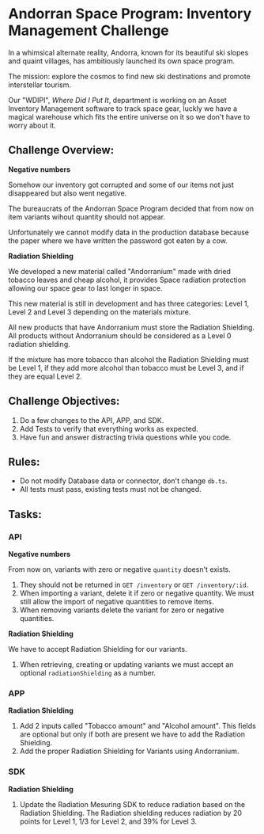 # Andorran Space Program: Inventory Management Challenge

In a whimsical alternate reality, Andorra, known for its beautiful ski slopes and quaint villages, has ambitiously launched its own space program.

The mission: explore the cosmos to find new ski destinations and promote interstellar tourism.

Our "WDIPI", *Where Did I Put It*, department is working on an Asset Inventory Management software to track space gear, luckly we have a magical warehouse which fits the entire universe on it so we don't have to worry about it.

## Challenge Overview:

**Negative numbers**

Somehow our inventory got corrupted and some of our items not just disappeared but also went negative.

The bureaucrats of the Andorran Space Program decided that from now on item variants wihout quantity should not appear.

Unfortunately we cannot modify data in the production database because the paper where we have written the password got eaten by a cow.

**Radiation Shielding**

We developed a new material called "Andorranium" made with dried tobacco leaves and cheap alcohol, it provides Space radiation protection allowing our space gear to last longer in space.

This new material is still in development and has three categories: Level 1, Level 2 and Level 3 depending on the materials mixture.

All new products that have Andorranium must store the Radiation Shielding. All products without Andorranium should be considered as a Level 0 radiation shielding.

If the mixture has more tobacco than alcohol the Radiation Shielding must be Level 1, if they add more alcohol than tobacco must be Level 3, and if they are equal Level 2.

## Challenge Objectives:

1. Do a few changes to the API, APP, and SDK.
2. Add Tests to verify that everything works as expected.
3. Have fun and answer distracting trivia questions while you code.

## Rules:

- Do not modify Database data or connector, don't change `db.ts`.
- All tests must pass, existing tests must not be changed.

## Tasks:

### API
**Negative numbers**

From now on, variants with zero or negative `quantity` doesn't exists.

1. They should not be returned in `GET /inventory` or `GET /inventory/:id`.
2. When importing a variant, delete it if zero or negative quantity. We must still allow the import of negative quantities to remove items.
3. When removing variants delete the variant for zero or negative quantities.

**Radiation Shielding**

We have to accept Radiation Shielding for our variants.

1. When retrieving, creating or updating variants we must accept an optional `radiationShielding` as a number.

### APP

**Radiation Shielding**

1. Add 2 inputs called "Tobacco amount" and "Alcohol amount". This fields are optional but only if both are present we have to add the Radiation Shielding.
2. Add the proper Radiation Shielding for Variants using Andorranium.

### SDK

**Radiation Shielding**

1. Update the Radiation Mesuring SDK to reduce radiation based on the Radiation Shielding. The Radiation shielding reduces radiation by 20 points for Level 1, 1/3 for Level 2, and 39% for Level 3.
